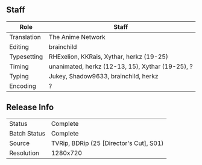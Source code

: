 ## Staff

| Role            | Staff                                            |
|-----------------|--------------------------------------------------|
| Translation     | The Anime Network                                |
| Editing         | brainchild                                       |
| Typesetting     | RHExelion, KKRais, Xythar, herkz (19-25)         |
| Timing          | unanimated, herkz (12-13, 15), Xythar (19-25), ? |
| Typing          | Jukey, Shadow9633, brainchild, herkz             |
| Encoding        | ? |

## Release Info

|              |                                         |
|--------------|-----------------------------------------|
| Status       | Complete                                |
| Batch Status | Complete                                |
| Source       | TVRip, BDRip (25 [Director's Cut], S01) |
| Resolution   | 1280x720                                |
